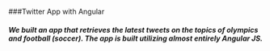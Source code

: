 ###Twitter App with Angular

##### We built an app that retrieves the latest tweets on the topics of olympics and football (soccer). The app is built utilizing almost entirely Angular JS.